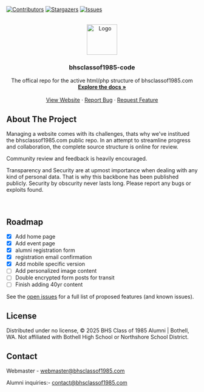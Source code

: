 <a name="readme-top"></a>

[![Contributors][contributors-shield]][contributors-url]
[![Stargazers][stars-shield]][stars-url]
[![Issues][issues-shield]][issues-url]

<br />
<div align="center">
 <a href="https://github.com/silencelen/bhsclassof1985-code">
    <img src="images/iconbig.ico" alt="Logo" width="80" height="80">
  </a>

  <h3 align="center">bhsclassof1985-code</h3>

  <p align="center">
    The offical repo for the active html/php structure of bhsclassof1985.com
    <br />
    <a href="https://github.com/silencelen/bhsclassof1985-code"><strong>Explore the docs »</strong></a>
    <br />
    <br />
    <a href="https://bhsclassof1985.com">View Website</a>
    ·
    <a href="https://github.com/silencelen/bhsclassof1985-code/issues">Report Bug</a>
    ·
    <a href="https://github.com/silencelen/bhsclassof1985-code/issues">Request Feature</a>
  </p>
</div>

## About The Project

Managing a website comes with its challenges, thats why we've institued the bhsclassof1985.com public repo. In an attempt to streamline progress and collaboration, the complete source structure is online for review.

Community review and feedback is heavily encouraged.

Transparency and Security are at upmost importance when dealing with any kind of personal data. That is why this backbone has been published publicly. Security by obscurity never lasts long. Please report any bugs or exploits found.
<br/>
<br/><br/>

## Roadmap

- [x] Add home page
- [x] Add event page
- [x] alumni registration form
- [x] registration email confirmation
- [x] Add mobile specific version
- [ ] Add personalized image content
- [ ] Double encrypted form posts for transit
- [ ] Finish adding 40yr content

See the [open issues](https://github.com/silencelen/bhsclassof1985-code/issues) for a full list of proposed features (and known issues).

## License

Distributed under no license, © 2025 BHS Class of 1985 Alumni | Bothell, WA. Not affiliated with Bothell High School or Northshore School District.

## Contact

Webmaster - webmaster@bhsclassof1985.com

Alumni inquiries:- contact@bhsclassof1985.com

[contributors-shield]: https://img.shields.io/github/contributors/silencelen/bhsclassof1985-code.svg?style=for-the-badge
[contributors-url]: https://github.com/silencelen/bhsclassof1985-code/graphs/contributors
[forks-shield]: https://img.shields.io/github/forks/silencelen/bhsclassof1985-code.svg?style=for-the-badge
[forks-url]: https://github.com/silencelen/bhsclassof1985-code/network/members
[stars-shield]: https://img.shields.io/github/stars/silencelen/bhsclassof1985-code.svg?style=for-the-badge
[stars-url]: https://github.com/silencelen/bhsclassof1985-code/stargazers
[issues-shield]: https://img.shields.io/github/issues/silencelen/bhsclassof1985-code.svg?style=for-the-badge
[issues-url]: https://github.com/silencelen/bhsclassof1985-code/issues
[license-shield]: https://img.shields.io/github/license/silencelen/bhsclassof1985-code.svg?style=for-the-badge
[license-url]: https://github.com/silencelen/bhsclassof1985-code/blob/main/LICENSE.txt
[linkedin-shield]: https://img.shields.io/badge/-LinkedIn-black.svg?style=for-the-badge&logo=linkedin&colorB=555
[linkedin-url]: https://linkedin.com/in/othneildrew
[product-screenshot]: images/screenshot.png
[Next.js]: https://img.shields.io/badge/next.js-000000?style=for-the-badge&logo=nextdotjs&logoColor=white
[Next-url]: https://nextjs.org/
[React.js]: https://img.shields.io/badge/React-20232A?style=for-the-badge&logo=react&logoColor=61DAFB
[React-url]: https://reactjs.org/
[Vue.js]: https://img.shields.io/badge/Vue.js-35495E?style=for-the-badge&logo=vuedotjs&logoColor=4FC08D
[Vue-url]: https://vuejs.org/
[Angular.io]: https://img.shields.io/badge/Angular-DD0031?style=for-the-badge&logo=angular&logoColor=white
[Angular-url]: https://angular.io/
[Svelte.dev]: https://img.shields.io/badge/Svelte-4A4A55?style=for-the-badge&logo=svelte&logoColor=FF3E00
[Svelte-url]: https://svelte.dev/
[Laravel.com]: https://img.shields.io/badge/Laravel-FF2D20?style=for-the-badge&logo=laravel&logoColor=white
[Laravel-url]: https://laravel.com
[Bootstrap.com]: https://img.shields.io/badge/Bootstrap-563D7C?style=for-the-badge&logo=bootstrap&logoColor=white
[Bootstrap-url]: https://getbootstrap.com
[JQuery.com]: https://img.shields.io/badge/jQuery-0769AD?style=for-the-badge&logo=jquery&logoColor=white
[JQuery-url]: https://jquery.com
